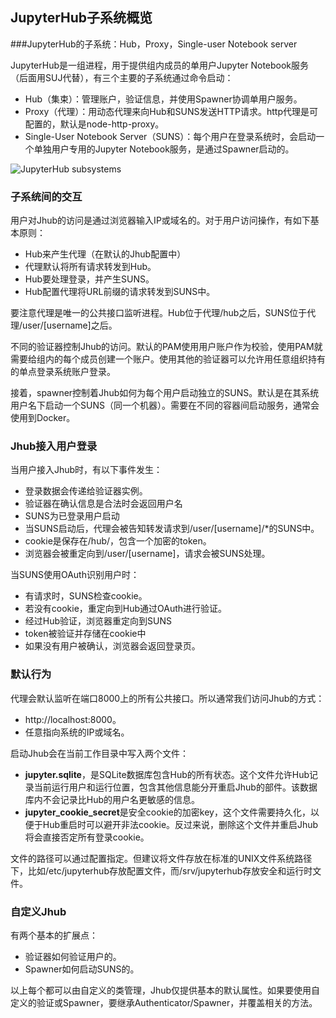 ## JupyterHub子系统概览

###JupyterHub的子系统：Hub，Proxy，Single-user Notebook server

JupyterHub是一组进程，用于提供组内成员的单用户Jupyter Notebook服务（后面用SUJ代替），有三个主要的子系统通过命令启动：

- Hub（集束）：管理账户，验证信息，并使用Spawner协调单用户服务。
- Proxy（代理）：用动态代理来向Hub和SUNS发送HTTP请求。http代理是可配置的，默认是node-http-proxy。
- Single-User Notebook Server（SUNS）：每个用户在登录系统时，会启动一个单独用户专用的Jupyter Notebook服务，是通过Spawner启动的。

![JupyterHub subsystems](https://tinyworker.github.io/images/jhub-parts.png)

### 子系统间的交互

用户对Jhub的访问是通过浏览器输入IP或域名的。对于用户访问操作，有如下基本原则：

- Hub来产生代理（在默认的Jhub配置中）
- 代理默认将所有请求转发到Hub。
- Hub要处理登录，并产生SUNS。
- Hub配置代理将URL前缀的请求转发到SUNS中。

要注意代理是唯一的公共接口监听进程。Hub位于代理/hub之后，SUNS位于代理/user/[username]之后。

不同的验证器控制Jhub的访问。默认的PAM使用用户账户作为校验，使用PAM就需要给组内的每个成员创建一个账户。使用其他的验证器可以允许用任意组织持有的单点登录系统账户登录。

接着，spawner控制着Jhub如何为每个用户启动独立的SUNS。默认是在其系统用户名下启动一个SUNS（同一个机器）。需要在不同的容器间启动服务，通常会使用到Docker。

### Jhub接入用户登录
当用户接入Jhub时，有以下事件发生：

- 登录数据会传递给验证器实例。
- 验证器在确认信息是合法时会返回用户名
- SUNS为已登录用户启动
- 当SUNS启动后，代理会被告知转发请求到/user/[username]/*的SUNS中。
- cookie是保存在/hub/，包含一个加密的token。
- 浏览器会被重定向到/user/[username]，请求会被SUNS处理。

当SUNS使用OAuth识别用户时：

- 有请求时，SUNS检查cookie。
- 若没有cookie，重定向到Hub通过OAuth进行验证。
- 经过Hub验证，浏览器重定向到SUNS
- token被验证并存储在cookie中
- 如果没有用户被确认，浏览器会返回登录页。

### 默认行为

代理会默认监听在端口8000上的所有公共接口。所以通常我们访问Jhub的方式：

- http://localhost:8000。
- 任意指向系统的IP或域名。

启动Jhub会在当前工作目录中写入两个文件：

- **jupyter.sqlite**，是SQLite数据库包含Hub的所有状态。这个文件允许Hub记录当前运行用户和运行位置，包含其他信息能分开重启Jhub的部件。该数据库内不会记录比Hub的用户名更敏感的信息。
- **jupyter\_cookie\_secret**是安全cookie的加密key，这个文件需要持久化，以便于Hub重启时可以避开非法cookie。反过来说，删除这个文件并重启Jhub将会直接否定所有登录cookie。

文件的路径可以通过配置指定。但建议将文件存放在标准的UNIX文件系统路径下，比如/etc/jupyterhub存放配置文件，而/srv/jupyterhub存放安全和运行时文件。

### 自定义Jhub
有两个基本的扩展点：

- 验证器如何验证用户的。
- Spawner如何启动SUNS的。

以上每个都可以由自定义的类管理，Jhub仅提供基本的默认属性。如果要使用自定义的验证或Spawner，要继承Authenticator/Spawner，并覆盖相关的方法。